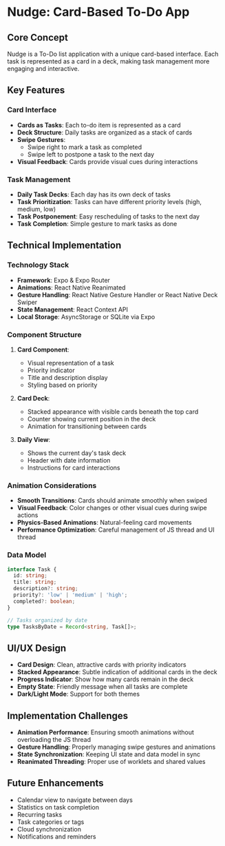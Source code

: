 # Nudge: Card-Based To-Do App

## Core Concept
Nudge is a To-Do list application with a unique card-based interface. Each task is represented as a card in a deck, making task management more engaging and interactive.

## Key Features

### Card Interface
- **Cards as Tasks**: Each to-do item is represented as a card
- **Deck Structure**: Daily tasks are organized as a stack of cards
- **Swipe Gestures**: 
  - Swipe right to mark a task as completed
  - Swipe left to postpone a task to the next day
- **Visual Feedback**: Cards provide visual cues during interactions

### Task Management
- **Daily Task Decks**: Each day has its own deck of tasks
- **Task Prioritization**: Tasks can have different priority levels (high, medium, low)
- **Task Postponement**: Easy rescheduling of tasks to the next day
- **Task Completion**: Simple gesture to mark tasks as done

## Technical Implementation

### Technology Stack
- **Framework**: Expo & Expo Router
- **Animations**: React Native Reanimated
- **Gesture Handling**: React Native Gesture Handler or React Native Deck Swiper
- **State Management**: React Context API
- **Local Storage**: AsyncStorage or SQLite via Expo

### Component Structure
1. **Card Component**:
   - Visual representation of a task
   - Priority indicator
   - Title and description display
   - Styling based on priority

2. **Card Deck**:
   - Stacked appearance with visible cards beneath the top card
   - Counter showing current position in the deck
   - Animation for transitioning between cards

3. **Daily View**:
   - Shows the current day's task deck
   - Header with date information
   - Instructions for card interactions

### Animation Considerations
- **Smooth Transitions**: Cards should animate smoothly when swiped
- **Visual Feedback**: Color changes or other visual cues during swipe actions
- **Physics-Based Animations**: Natural-feeling card movements
- **Performance Optimization**: Careful management of JS thread and UI thread

### Data Model
```typescript
interface Task {
  id: string;
  title: string;
  description?: string;
  priority?: 'low' | 'medium' | 'high';
  completed?: boolean;
}

// Tasks organized by date
type TasksByDate = Record<string, Task[]>;
```

## UI/UX Design
- **Card Design**: Clean, attractive cards with priority indicators
- **Stacked Appearance**: Subtle indication of additional cards in the deck
- **Progress Indicator**: Show how many cards remain in the deck
- **Empty State**: Friendly message when all tasks are complete
- **Dark/Light Mode**: Support for both themes

## Implementation Challenges
- **Animation Performance**: Ensuring smooth animations without overloading the JS thread
- **Gesture Handling**: Properly managing swipe gestures and animations
- **State Synchronization**: Keeping UI state and data model in sync
- **Reanimated Threading**: Proper use of worklets and shared values

## Future Enhancements
- Calendar view to navigate between days
- Statistics on task completion
- Recurring tasks
- Task categories or tags
- Cloud synchronization
- Notifications and reminders
